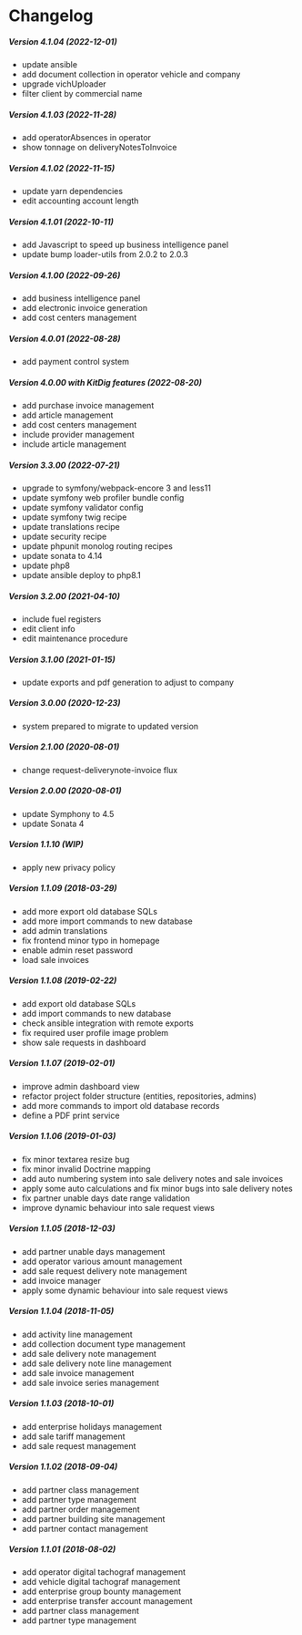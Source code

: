 Changelog
=========

##### Version 4.1.04 (2022-12-01)
* update ansible 
* add document collection in operator vehicle and company
* upgrade vichUploader
* filter client by commercial name

##### Version 4.1.03 (2022-11-28)
* add operatorAbsences in operator
* show tonnage on deliveryNotesToInvoice

##### Version 4.1.02 (2022-11-15)
* update yarn dependencies
* edit accounting account length

##### Version 4.1.01 (2022-10-11)
* add Javascript to speed up business intelligence panel
* update bump loader-utils from 2.0.2 to 2.0.3

##### Version 4.1.00 (2022-09-26)
* add business intelligence panel
* add electronic invoice generation
* add cost centers management

##### Version 4.0.01 (2022-08-28)
* add payment control system

##### Version 4.0.00 with KitDig features (2022-08-20)
* add purchase invoice management
* add article management
* add cost centers management
* include provider management
* include article management

##### Version 3.3.00 (2022-07-21)
* upgrade to symfony/webpack-encore 3 and less11
* update symfony web profiler bundle config
* update symfony validator config
* update symfony twig recipe
* update translations recipe
* update security recipe
* update phpunit monolog routing recipes
* update sonata to 4.14
* update php8
* update ansible deploy to php8.1

##### Version 3.2.00 (2021-04-10)
* include fuel registers
* edit client info
* edit maintenance procedure

##### Version 3.1.00 (2021-01-15)
* update exports and pdf generation to adjust to company

##### Version 3.0.00 (2020-12-23)
* system prepared to migrate to updated version

##### Version 2.1.00 (2020-08-01)
* change request-deliverynote-invoice flux

##### Version 2.0.00 (2020-08-01)
* update Symphony to 4.5
* update Sonata 4

##### Version 1.1.10 (WIP)
 * apply new privacy policy
 
##### Version 1.1.09 (2018-03-29)
 * add more export old database SQLs
 * add more import commands to new database
 * add admin translations
 * fix frontend minor typo in homepage
 * enable admin reset password
 * load sale invoices
 
##### Version 1.1.08 (2019-02-22)
 * add export old database SQLs
 * add import commands to new database
 * check ansible integration with remote exports
 * fix required user profile image problem
 * show sale requests in dashboard

##### Version 1.1.07 (2019-02-01)
 * improve admin dashboard view
 * refactor project folder structure (entities, repositories, admins)
 * add more commands to import old database records
 * define a PDF print service

##### Version 1.1.06 (2019-01-03)
 * fix minor textarea resize bug
 * fix minor invalid Doctrine mapping
 * add auto numbering system into sale delivery notes and sale invoices
 * apply some auto calculations and fix minor bugs into sale delivery notes
 * fix partner unable days date range validation
 * improve dynamic behaviour into sale request views

##### Version 1.1.05 (2018-12-03)
 * add partner unable days management
 * add operator various amount management
 * add sale request delivery note management
 * add invoice manager
 * apply some dynamic behaviour into sale request views

##### Version 1.1.04 (2018-11-05)
 * add activity line management
 * add collection document type management
 * add sale delivery note management
 * add sale delivery note line management
 * add sale invoice management
 * add sale invoice series management

##### Version 1.1.03 (2018-10-01)
 * add enterprise holidays management
 * add sale tariff management
 * add sale request management

##### Version 1.1.02 (2018-09-04)
 * add partner class management
 * add partner type management
 * add partner order management
 * add partner building site management
 * add partner contact management

##### Version 1.1.01 (2018-08-02)
 * add operator digital tachograf management
 * add vehicle digital tachograf management
 * add enterprise group bounty management
 * add enterprise transfer account management
 * add partner class management
 * add partner type management

